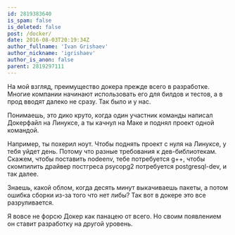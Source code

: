 ```yaml
---
id: 2819383640
is_spam: false
is_deleted: false
post: /docker/
date: 2016-08-03T20:19:34Z
author_fullname: 'Ivan Grishaev'
author_nickname: 'igrishaev'
author_is_anon: false
parent: 2819297111
---
```


<p>На мой взгляд, преимущество докера прежде всего в разработке. Многие компании начинают использовать его для билдов и тестов, а в прод вводят далеко не сразу. Так было и у нас.</p><p>Понимаешь, это дико круто, когда один участник команды написал Докерфайл на Линуксе, а ты качнул на Маке и поднял проект одной командой.</p><p>Например, ты похерил ноут. Чтобы поднять проект с нуля на Линуксе, у тебя уйдет день. Потому что разные требования к дев-библиотекам. Скажем, чтобы поставить nodeenv, тебе потребуется g++, чтобы скомпилить драйвер постгреса psycopg2 потребуется postgresql-dev, и так далее.</p><p>Знаешь, какой облом, когда десять минут выкачиваешь пакеты, а потом ошибка сборки из-за того что нет либы? Так вот в докере это все разруливается.</p><p>Я вовсе не форсю Докер как панацею от всего. Но своим появлением он ставит разработку на другой уровень.</p>
